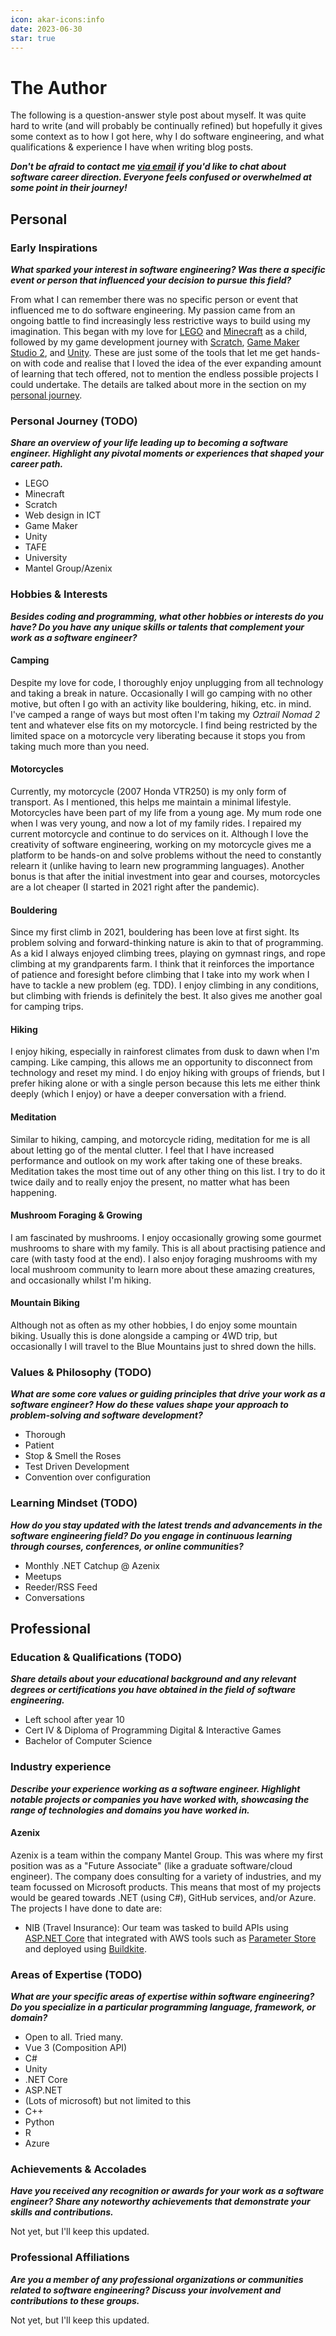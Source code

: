 ```yaml
---
icon: akar-icons:info
date: 2023-06-30
star: true
---
```


# The Author

The following is a question-answer style post about myself. It was quite hard to write (and will probably be continually refined) but hopefully it gives some context as to how I got here, why I do software engineering, and what qualifications & experience I have when writing blog posts.

***Don't be afraid to contact me [via email](mailto:broderickwestrope@gmail.com) if you'd like to chat about software career direction. Everyone feels confused or overwhelmed at some point in their journey!***

## Personal

### Early Inspirations

***What sparked your interest in software engineering? Was there a specific event or person that influenced your decision to pursue this field?***

From what I can remember there was no specific person or event that influenced me to do software engineering. My passion came from an ongoing battle to find increasingly less restrictive ways to build using my imagination. This began with my love for [LEGO](https://www.lego.com/) and [Minecraft](https://www.minecraft.net/) as a child, followed by my game development journey with [Scratch](https://scratch.mit.edu/), [Game Maker Studio 2](https://gamemaker.io/), and [Unity](https://unity.com/).
These are just some of the tools that let me get hands-on with code and realise that I loved the idea of the ever expanding amount of learning that tech offered, not to mention the endless possible projects I could undertake. The details are talked about more in the section on my [personal journey](#personal-journey).

### Personal Journey (TODO)

***Share an overview of your life leading up to becoming a software engineer. Highlight any pivotal moments or experiences that shaped your career path.***

- LEGO
- Minecraft
- Scratch
- Web design in ICT
- Game Maker
- Unity
- TAFE
- University
- Mantel Group/Azenix

### Hobbies & Interests

***Besides coding and programming, what other hobbies or interests do you have? Do you have any unique skills or talents that complement your work as a software engineer?***

#### Camping

Despite my love for code, I thoroughly enjoy unplugging from all technology and taking a break in nature. Occasionally I will go camping with no other motive, but often I go with an activity like bouldering, hiking, etc. in mind. I've camped a range of ways but most often I'm taking my *Oztrail Nomad 2* tent and whatever else fits on my motorcycle. I find being restricted by the limited space on a motorcycle very liberating because it stops you from taking much more than you need.

#### Motorcycles

Currently, my motorcycle (2007 Honda VTR250) is my only form of transport. As I mentioned, this helps me maintain a minimal lifestyle. Motorcycles have been part of my life from a young age. My mum rode one when I was very young, and now a lot of my family rides. I repaired my current motorcycle and continue to do services on it. Although I love the creativity of software engineering, working on my motorcycle gives me a platform to be hands-on and solve problems without the need to constantly relearn it (unlike having to learn new programming languages). Another bonus is that after the initial investment into gear and courses, motorcycles are a lot cheaper (I started in 2021 right after the pandemic).

#### Bouldering

Since my first climb in 2021, bouldering has been love at first sight. Its problem solving and forward-thinking nature is akin to that of programming. As a kid I always enjoyed climbing trees, playing on gymnast rings, and rope climbing at my grandparents farm. I think that it reinforces the importance of patience and foresight before climbing that I take into my work when I have to tackle a new problem (eg. TDD). I enjoy climbing in any conditions, but climbing with friends is definitely the best. It also gives me another goal for camping trips.

#### Hiking

I enjoy hiking, especially in rainforest climates from dusk to dawn when I'm camping. Like camping, this allows me an opportunity to disconnect from technology and reset my mind. I do enjoy hiking with groups of friends, but I prefer hiking alone or with a single person because this lets me either think deeply (which I enjoy) or have a deeper conversation with a friend.

#### Meditation

Similar to hiking, camping, and motorcycle riding, meditation for me is all about letting go of the mental clutter. I feel that I have increased performance and outlook on my work after taking one of these breaks. Meditation takes the most time out of any other thing on this list. I try to do it twice daily and to really enjoy the present, no matter what has been happening.

#### Mushroom Foraging & Growing

I am fascinated by mushrooms. I enjoy occasionally growing some gourmet mushrooms to share with my family. This is all about practising patience and care (with tasty food at the end). I also enjoy foraging mushrooms with my local mushroom community to learn more about these amazing creatures, and occasionally whilst I'm hiking.

#### Mountain Biking

Although not as often as my other hobbies, I do enjoy some mountain biking. Usually this is done alongside a camping or 4WD trip, but occasionally I will travel to the Blue Mountains just to shred down the hills.

### Values & Philosophy (TODO)

***What are some core values or guiding principles that drive your work as a software engineer? How do these values shape your approach to problem-solving and software development?***

- Thorough
- Patient
- Stop & Smell the Roses
- Test Driven Development
- Convention over configuration

### Learning Mindset (TODO)

***How do you stay updated with the latest trends and advancements in the software engineering field? Do you engage in continuous learning through courses, conferences, or online communities?***

- Monthly .NET Catchup @ Azenix
- Meetups
- Reeder/RSS Feed
- Conversations

## Professional

### Education & Qualifications (TODO)

***Share details about your educational background and any relevant degrees or certifications you have obtained in the field of software engineering.***

- Left school after year 10
- Cert IV & Diploma of Programming Digital & Interactive Games
- Bachelor of Computer Science

### Industry experience

***Describe your experience working as a software engineer. Highlight notable projects or companies you have worked with, showcasing the range of technologies and domains you have worked in.***

#### Azenix

Azenix is a team within the company Mantel Group. This was where my first position was as a "Future Associate" (like a graduate software/cloud engineer). The company does consulting for a variety of industries, and my team focussed on Microsoft products. This means that most of my projects would be geared towards .NET (using C#), GitHub services, and/or Azure. The projects I have done to date are:

- NIB (Travel Insurance): Our team was tasked to build APIs using [ASP.NET Core](https://dotnet.microsoft.com/en-us/apps/aspnet) that integrated with AWS tools such as [Parameter Store](https://docs.aws.amazon.com/systems-manager/latest/userguide/systems-manager-parameter-store.html) and deployed using [Buildkite](https://buildkite.com/).

### Areas of Expertise (TODO)

***What are your specific areas of expertise within software engineering? Do you specialize in a particular programming language, framework, or domain?***

- Open to all. Tried many.
- Vue 3 (Composition API)
- C#
- Unity
- .NET Core
- ASP.NET
- (Lots of microsoft) but not limited to this
- C++
- Python
- R
- Azure

### Achievements & Accolades

***Have you received any recognition or awards for your work as a software engineer? Share any noteworthy achievements that demonstrate your skills and contributions.***

Not yet, but I'll keep this updated.

### Professional Affiliations

***Are you a member of any professional organizations or communities related to software engineering? Discuss your involvement and contributions to these groups.***

Not yet, but I'll keep this updated.

